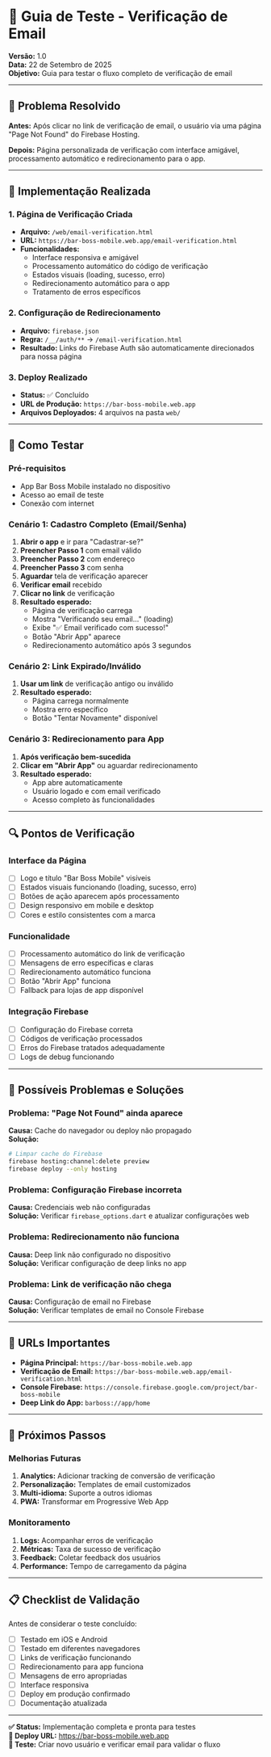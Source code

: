 # 📧 Guia de Teste - Verificação de Email

**Versão:** 1.0  
**Data:** 22 de Setembro de 2025  
**Objetivo:** Guia para testar o fluxo completo de verificação de email

---

## 🎯 Problema Resolvido

**Antes:** Após clicar no link de verificação de email, o usuário via uma página "Page Not Found" do Firebase Hosting.

**Depois:** Página personalizada de verificação com interface amigável, processamento automático e redirecionamento para o app.

---

## 🔧 Implementação Realizada

### 1. Página de Verificação Criada
- **Arquivo:** `/web/email-verification.html`
- **URL:** `https://bar-boss-mobile.web.app/email-verification.html`
- **Funcionalidades:**
  - Interface responsiva e amigável
  - Processamento automático do código de verificação
  - Estados visuais (loading, sucesso, erro)
  - Redirecionamento automático para o app
  - Tratamento de erros específicos

### 2. Configuração de Redirecionamento
- **Arquivo:** `firebase.json`
- **Regra:** `/__/auth/**` → `/email-verification.html`
- **Resultado:** Links do Firebase Auth são automaticamente direcionados para nossa página

### 3. Deploy Realizado
- **Status:** ✅ Concluído
- **URL de Produção:** `https://bar-boss-mobile.web.app`
- **Arquivos Deployados:** 4 arquivos na pasta `web/`

---

## 🧪 Como Testar

### Pré-requisitos
- App Bar Boss Mobile instalado no dispositivo
- Acesso ao email de teste
- Conexão com internet

### Cenário 1: Cadastro Completo (Email/Senha)
1. **Abrir o app** e ir para "Cadastrar-se?"
2. **Preencher Passo 1** com email válido
3. **Preencher Passo 2** com endereço
4. **Preencher Passo 3** com senha
5. **Aguardar** tela de verificação aparecer
6. **Verificar email** recebido
7. **Clicar no link** de verificação
8. **Resultado esperado:**
   - Página de verificação carrega
   - Mostra "Verificando seu email..." (loading)
   - Exibe "✅ Email verificado com sucesso!"
   - Botão "Abrir App" aparece
   - Redirecionamento automático após 3 segundos

### Cenário 2: Link Expirado/Inválido
1. **Usar um link** de verificação antigo ou inválido
2. **Resultado esperado:**
   - Página carrega normalmente
   - Mostra erro específico
   - Botão "Tentar Novamente" disponível

### Cenário 3: Redirecionamento para App
1. **Após verificação bem-sucedida**
2. **Clicar em "Abrir App"** ou aguardar redirecionamento
3. **Resultado esperado:**
   - App abre automaticamente
   - Usuário logado e com email verificado
   - Acesso completo às funcionalidades

---

## 🔍 Pontos de Verificação

### Interface da Página
- [ ] Logo e título "Bar Boss Mobile" visíveis
- [ ] Estados visuais funcionando (loading, sucesso, erro)
- [ ] Botões de ação aparecem após processamento
- [ ] Design responsivo em mobile e desktop
- [ ] Cores e estilo consistentes com a marca

### Funcionalidade
- [ ] Processamento automático do link de verificação
- [ ] Mensagens de erro específicas e claras
- [ ] Redirecionamento automático funciona
- [ ] Botão "Abrir App" funciona
- [ ] Fallback para lojas de app disponível

### Integração Firebase
- [ ] Configuração do Firebase correta
- [ ] Códigos de verificação processados
- [ ] Erros do Firebase tratados adequadamente
- [ ] Logs de debug funcionando

---

## 🐛 Possíveis Problemas e Soluções

### Problema: "Page Not Found" ainda aparece
**Causa:** Cache do navegador ou deploy não propagado  
**Solução:** 
```bash
# Limpar cache do Firebase
firebase hosting:channel:delete preview
firebase deploy --only hosting
```

### Problema: Configuração Firebase incorreta
**Causa:** Credenciais web não configuradas  
**Solução:** Verificar `firebase_options.dart` e atualizar configurações web

### Problema: Redirecionamento não funciona
**Causa:** Deep link não configurado no dispositivo  
**Solução:** Verificar configuração de deep links no app

### Problema: Link de verificação não chega
**Causa:** Configuração de email no Firebase  
**Solução:** Verificar templates de email no Console Firebase

---

## 📱 URLs Importantes

- **Página Principal:** `https://bar-boss-mobile.web.app`
- **Verificação de Email:** `https://bar-boss-mobile.web.app/email-verification.html`
- **Console Firebase:** `https://console.firebase.google.com/project/bar-boss-mobile`
- **Deep Link do App:** `barboss://app/home`

---

## 🔄 Próximos Passos

### Melhorias Futuras
1. **Analytics:** Adicionar tracking de conversão de verificação
2. **Personalização:** Templates de email customizados
3. **Multi-idioma:** Suporte a outros idiomas
4. **PWA:** Transformar em Progressive Web App

### Monitoramento
1. **Logs:** Acompanhar erros de verificação
2. **Métricas:** Taxa de sucesso de verificação
3. **Feedback:** Coletar feedback dos usuários
4. **Performance:** Tempo de carregamento da página

---

## 📋 Checklist de Validação

Antes de considerar o teste concluído:

- [ ] Testado em iOS e Android
- [ ] Testado em diferentes navegadores
- [ ] Links de verificação funcionando
- [ ] Redirecionamento para app funciona
- [ ] Mensagens de erro apropriadas
- [ ] Interface responsiva
- [ ] Deploy em produção confirmado
- [ ] Documentação atualizada

---

**✅ Status:** Implementação completa e pronta para testes  
**🔗 Deploy URL:** https://bar-boss-mobile.web.app  
**📧 Teste:** Criar novo usuário e verificar email para validar o fluxo